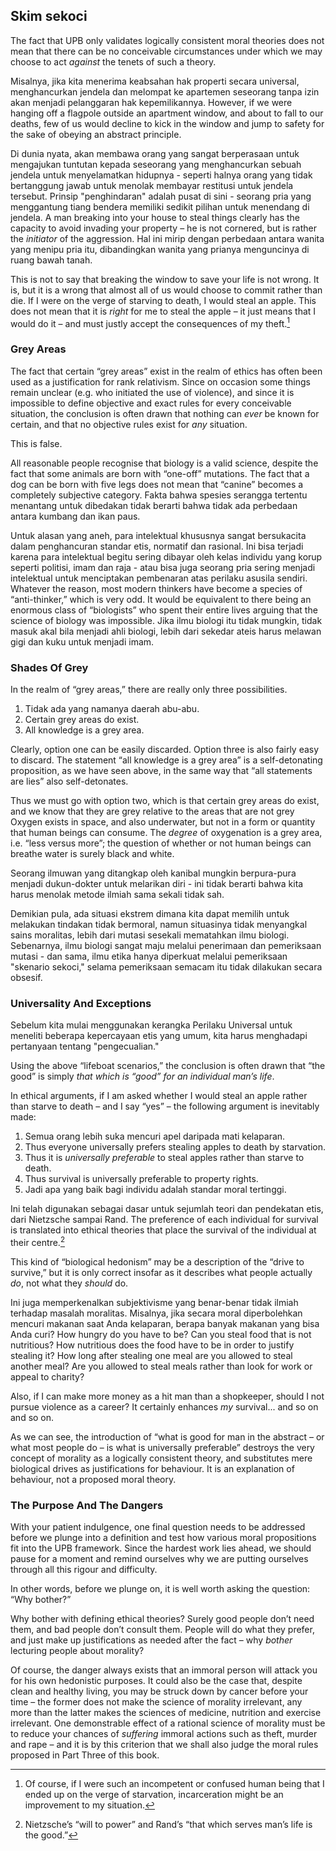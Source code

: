 ## Skim sekoci

The fact that UPB only validates logically consistent moral theories does not mean that there can be no conceivable circumstances under which we may choose to act *against* the tenets of such a theory.

Misalnya, jika kita menerima keabsahan hak properti secara universal, menghancurkan jendela dan melompat ke apartemen seseorang tanpa izin akan menjadi pelanggaran hak kepemilikannya. However, if we were hanging off a flagpole outside an apartment window, and about to fall to our deaths, few of us would decline to kick in the window and jump to safety for the sake of obeying an abstract principle.

Di dunia nyata, akan membawa orang yang sangat berperasaan untuk mengajukan tuntutan kepada seseorang yang menghancurkan sebuah jendela untuk menyelamatkan hidupnya - seperti halnya orang yang tidak bertanggung jawab untuk menolak membayar restitusi untuk jendela tersebut. Prinsip "penghindaran" adalah pusat di sini - seorang pria yang menggantung tiang bendera memiliki sedikit pilihan untuk menendang di jendela. A man breaking into your house to steal things clearly has the capacity to avoid invading your property – he is not cornered, but is rather the *initiator* of the aggression. Hal ini mirip dengan perbedaan antara wanita yang menipu pria itu, dibandingkan wanita yang prianya menguncinya di ruang bawah tanah.

This is not to say that breaking the window to save your life is not wrong. It is, but it is a wrong that almost all of us would choose to commit rather than die. If I were on the verge of starving to death, I would steal an apple. This does not mean that it is *right* for me to steal the apple – it just means that I would do it – and must justly accept the consequences of my theft.[^10]

### Grey Areas

The fact that certain “grey areas” exist in the realm of ethics has often been used as a justification for rank relativism. Since on occasion some things remain unclear (e.g. who initiated the use of violence), and since it is impossible to define objective and exact rules for every conceivable situation, the conclusion is often drawn that nothing can *ever* be known for certain, and that no objective rules exist for *any* situation.

This is false.

All reasonable people recognise that biology is a valid science, despite the fact that some animals are born with “one-off” mutations. The fact that a dog can be born with five legs does not mean that “canine” becomes a completely subjective category. Fakta bahwa spesies serangga tertentu menantang untuk dibedakan tidak berarti bahwa tidak ada perbedaan antara kumbang dan ikan paus.

Untuk alasan yang aneh, para intelektual khususnya sangat bersukacita dalam penghancuran standar etis, normatif dan rasional. Ini bisa terjadi karena para intelektual begitu sering dibayar oleh kelas individu yang korup seperti politisi, imam dan raja - atau bisa juga seorang pria sering menjadi intelektual untuk menciptakan pembenaran atas perilaku asusila sendiri. Whatever the reason, most modern thinkers have become a species of “anti-thinker,” which is very odd. It would be equivalent to there being an enormous class of “biologists” who spent their entire lives arguing that the science of biology was impossible. Jika ilmu biologi itu tidak mungkin, tidak masuk akal bila menjadi ahli biologi, lebih dari sekedar ateis harus melawan gigi dan kuku untuk menjadi imam.

### Shades Of Grey

In the realm of “grey areas,” there are really only three possibilities.

1. Tidak ada yang namanya daerah abu-abu.
2. Certain grey areas do exist.
3. All knowledge is a grey area.

Clearly, option one can be easily discarded. Option three is also fairly easy to discard. The statement “all knowledge is a grey area” is a self-detonating proposition, as we have seen above, in the same way that “all statements are lies” also self-detonates.

Thus we must go with option two, which is that certain grey areas do exist, and we know that they are grey relative to the areas that are not grey Oxygen exists in space, and also underwater, but not in a form or quantity that human beings can consume. The *degree* of oxygenation is a grey area, i.e. “less versus more”; the question of whether or not human beings can breathe water is surely black and white.

Seorang ilmuwan yang ditangkap oleh kanibal mungkin berpura-pura menjadi dukun-dokter untuk melarikan diri - ini tidak berarti bahwa kita harus menolak metode ilmiah sama sekali tidak sah.

Demikian pula, ada situasi ekstrem dimana kita dapat memilih untuk melakukan tindakan tidak bermoral, namun situasinya tidak menyangkal sains moralitas, lebih dari mutasi sesekali mematahkan ilmu biologi. Sebenarnya, ilmu biologi sangat maju melalui penerimaan dan pemeriksaan mutasi - dan sama, ilmu etika hanya diperkuat melalui pemeriksaan "skenario sekoci," selama pemeriksaan semacam itu tidak dilakukan secara obsesif.

### Universality And Exceptions

Sebelum kita mulai menggunakan kerangka Perilaku Universal untuk meneliti beberapa kepercayaan etis yang umum, kita harus menghadapi pertanyaan tentang "pengecualian."

Using the above “lifeboat scenarios,” the conclusion is often drawn that “the good” is simply *that which is “good” for an individual man’s life*.

In ethical arguments, if I am asked whether I would steal an apple rather than starve to death – and I say “yes” – the following argument is inevitably made:

1. Semua orang lebih suka mencuri apel daripada mati kelaparan.
2. Thus everyone universally prefers stealing apples to death by starvation.
3. Thus it is *universally preferable* to steal apples rather than starve to death.
4. Thus survival is universally preferable to property rights.
5. Jadi apa yang baik bagi individu adalah standar moral tertinggi.

Ini telah digunakan sebagai dasar untuk sejumlah teori dan pendekatan etis, dari Nietzsche sampai Rand. The preference of each individual for survival is translated into ethical theories that place the survival of the individual at their centre.[^11]

This kind of “biological hedonism” may be a description of the “drive to survive,” but it is only correct insofar as it describes what people actually *do*, not what they *should* do.

Ini juga memperkenalkan subjektivisme yang benar-benar tidak ilmiah terhadap masalah moralitas. Misalnya, jika secara moral diperbolehkan mencuri makanan saat Anda kelaparan, berapa banyak makanan yang bisa Anda curi? How hungry do you have to be? Can you steal food that is not nutritious? How nutritious does the food have to be in order to justify stealing it? How long after stealing one meal are you allowed to steal another meal? Are you allowed to steal meals rather than look for work or appeal to charity?

Also, if I can make more money as a hit man than a shopkeeper, should I not pursue violence as a career? It certainly enhances *my* survival... and so on and so on.

As we can see, the introduction of “what is good for man in the abstract – or what most people do – is what is universally preferable” destroys the very concept of morality as a logically consistent theory, and substitutes mere biological drives as justifications for behaviour. It is an explanation of behaviour, not a proposed moral theory.

### The Purpose And The Dangers

With your patient indulgence, one final question needs to be addressed before we plunge into a definition and test how various moral propositions fit into the UPB framework. Since the hardest work lies ahead, we should pause for a moment and remind ourselves why we are putting ourselves through all this rigour and difficulty.

In other words, before we plunge on, it is well worth asking the question: “Why bother?”

Why bother with defining ethical theories? Surely good people don’t need them, and bad people don’t consult them. People will do what they prefer, and just make up justifications as needed after the fact – why *bother* lecturing people about morality?

Of course, the danger always exists that an immoral person will attack you for his own hedonistic purposes. It could also be the case that, despite clean and healthy living, you may be struck down by cancer before your time – the former does not make the science of morality irrelevant, any more than the latter makes the sciences of medicine, nutrition and exercise irrelevant. One demonstrable effect of a rational science of morality must be to reduce your chances of *suffering* immoral actions such as theft, murder and rape – and it is by this criterion that we shall also judge the moral rules proposed in Part Three of this book.

[^10]: Of course, if I were such an incompetent or confused human being that I ended up on the verge of starvation, incarceration might be an improvement to my situation.

[^11]: Nietzsche’s “will to power” and Rand’s “that which serves man’s life is the good.”